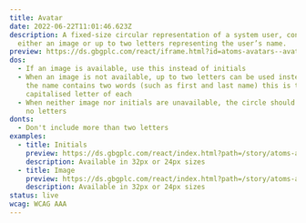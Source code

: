 ```yaml
---
title: Avatar
date: 2022-06-22T11:01:46.623Z
description: A fixed-size circular representation of a system user, containing
  either an image or up to two letters representing the user’s name.
preview: https://ds.gbgplc.com/react/iframe.html?id=atoms-avatars--avatar-element
dos:
  - If an image is available, use this instead of initials
  - When an image is not available, up to two letters can be used instead. If
    the name contains two words (such as first and last name) this is the first
    capitalised letter of each
  - When neither image nor initials are unavailable, the circle should contain
    no letters
donts:
  - Don't include more than two letters
examples:
  - title: Initials
    preview: https://ds.gbgplc.com/react/index.html?path=/story/atoms-avatars--avatar-element&nav=0
    description: Available in 32px or 24px sizes
  - title: Image
    preview: https://ds.gbgplc.com/react/index.html?path=/story/atoms-avatars--avatar-image-element&nav=0
    description: Available in 32px or 24px sizes
status: live
wcag: WCAG AAA
---
```

